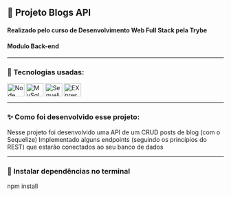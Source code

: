 ## :pushpin: Projeto Blogs API
#### Realizado pelo curso de Desenvolvimento Web Full Stack pela Trybe
#### Modulo Back-end
------
### :rocket: Tecnologias usadas:
<div style="display: inline_block">
  <img align="center" alt="Node" height="30" width="40" src="https://icongr.am/devicon/nodejs-original.svg?size=128&color=currentColor">
  <img align="center" alt="MySql" height="30" width="40" src="https://icongr.am/devicon/mysql-original-wordmark.svg?size=128&color=currentColor">
  <img align="center" alt="Sequelize" height="30" width="40" src="https://icongr.am/devicon/sequelize-original.svg?size=128&color=currentColor">
  <img align="center" alt="EXpress" height="30" width="40" src="https://icongr.am/devicon/express-original.svg?size=128&color=currentColor">
</div>

  -----------

  ### :sparkles: Como foi desenvolvido esse projeto:
  Nesse projeto foi desenvolvido uma API de um CRUD posts de blog (com o Sequelize)
  Implementado alguns endpoints (seguindo os princípios do REST) que estarão conectados ao seu banco de dados

  ------------

### :wrench: Instalar dependências no terminal

npm install






 








